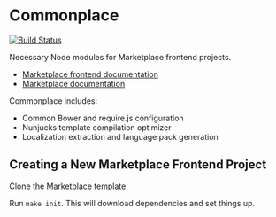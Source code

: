 # Commonplace

[![Build Status](https://travis-ci.org/mozilla/commonplace.png?branch=master)](https://travis-ci.org/mozilla/commonplace)

Necessary Node modules for Marketplace frontend projects.

- [Marketplace frontend documentation](https://marketplace-frontend.readthedocs.org)
- [Marketplace documentation](https://marketplace.readthedocs.org)

Commonplace includes:

- Common Bower and require.js configuration
- Nunjucks template compilation optimizer
- Localization extraction and language pack generation

## Creating a New Marketplace Frontend Project

Clone the [Marketplace template](https://github.com/mozilla/marketplace-template).

Run ```make init```. This will download dependencies and set things up.
